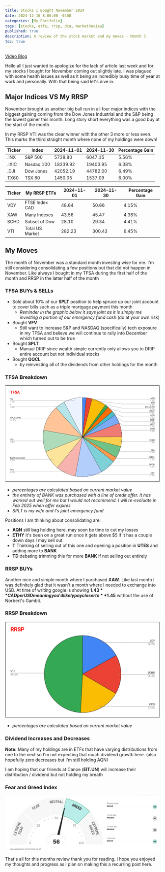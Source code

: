 ```yaml
---
title: Stocks I Bought November 2024
date: 2024-12-16 8:00:00 -0400
categories: [My Portfolio]
tags: [stocks, etfs, rrsp, dca, marketReview]
published: true
description: A review of the stock market and my moves - Month 3
toc: true
---
```


[Video Blog](https://youtu.be/l4dzbqmifUs)

Hello all I just wanted to apologize for the lack of article last week and for my stocks I bought for November coming out slightly late. I was plagued with some health issues as well as it being an incredibly busy time of year at work and personally. With that being said let's dive in.

## Major Indices VS My RRSP
November brought us another big bull run in all four major indices with the biggest gaining coming from the Dow Jones industrial and the S&P being the lowest gainer this month. Long story short everything was a good buy at the start of the month.

In my RRSP VTI was the clear winner with the other 3 more or less even. This marks the third straight month where none of my holdings were down!

  | **Ticker** | **Index**  | **2024-11-01** | **2024-11-30** | **Percentage Gain** |
  | ---------- | ---------- | -------------- | -------------- | ------------------- |
  | .INX       | S&P 500    | 5728.80        | 6047.15        | 5.56%               |
  | .IXIC      | Nasdaq 100 | 18239.92       | 19403.95       | 6.38%               |
  | .DJI       | Dow Jones  | 42052.19       | 44782.00       | 6.49%               |
  | TX60       | TSX 60     | 1450.05        | 1537.09        | 6.00%               |

  | **Ticker** | **My RRSP ETFs** | **2024-11-01** | **2024-11-30** | **Percentage Gain** |
  | ---------- | ---------------- | -------------- | -------------- | ------------------- |
  | VDY        | FTSE Index CAD   | 48.64          | 50.66          | 4.15%               |
  | XAW        | Many Indexes     | 43.56          | 45.47          | 4.38%               |
  | SCHD       | Subset of Dow    | 28.10          | 29.34          | 4.41%               |
  | VTI        | Total US Market  | 282.23         | 300.43         | 6.45%               |

## My Moves
The month of November was a standard month investing wise for me. I'm still considering consolidating a few positions but that did not happen in November. Like always I bought in my TFSA during the first half of the month and RRSP in the latter half of the month

### TFSA BUYs & SELLs
  - Sold about 10% of our **SPLT** position to help spruce up our joint account to cover bills such as a triple mortgage payment this month
    - *Reminder in the graphic below it says joint as it is simply me investing a portion of our emergency fund cash* (do at your own risk)
  - Bought **VFV**
    - Still want to increase S&P and NASDAQ (specifically) tech exposure in my TFSA and believe we will continue to rally into December which turned out to be true
  - Bought **SPLT**
    - Manual DRIP since wealth simple currently only allows you to DRIP entire account but not individual stocks
  - Bought **QQCL**
    - by reinvesting all of the dividends from other holdings for the month

### TFSA Breakdown
![image](/assets/2024-12-16-tfsa.PNG)
- *percentages are calculated based on current market value*
- *the entirety of BANK was purchased with a line of credit offer. It has worked out well for me but I would not recommend. I will re-evaluate in Feb 2025 when offer expires*
- *SPLT is my wife and I's joint emergency fund.*

Positions I am thinking about consolidating are:
  - **AQN** still bag holding here, may soon be time to cut my losses
  - **ETHY** it's been on a great run once it gets above $5 if it has a couple down days I may sell out
  - **T** Thinking of selling out of this one and opening a position in **UTES** and adding more to **BANK**
  - **TD** debating trimming this for more **BANK** if not selling out entirely

### RRSP BUYs

Another nice and simple month where I purchased **XAW**. Like last month I was definitely glad that it wasn't a month where I needed to exchange into USD. At time of writing google is showing **$1.43** CAD per USD meaning you'd likely pay closer to **$1.45** without the use of Norbert's Gambit.

### RRSP Breakdown
![image](/assets/2024-12-16-rrsp.PNG)
- *percentages are calculated based on current market value*

### Dividend Increases and Decreases
**Note:** Many of my holdings are in ETFs that have varying distributions from one to the next so I'm not expecting that much dividend growth here. (also hopefully zero decreases but I'm still holding AQN)

I am hoping that our friends at Canoe (**EIT.UN**) will increase their distribution / dividend but not holding my breath

### Fear and Greed Index
![image](/assets/2024-12-16-fear-and-greed.PNG)

That's all for this months review thank you for reading. I hope you enjoyed my thoughts and progress as I plan on making this a recurring post here.